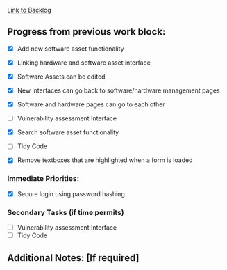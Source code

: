 
[Link to Backlog](https://github.com/cyberianwilderness/CMP307-Backlog/issues)
## Progress from previous work block:

- [x] Add new software asset functionality
- [x] Linking hardware and software asset interface
- [x] Software Assets can be edited
- [x] New interfaces can go back to software/hardware management pages
- [x] Software and hardware pages can go to each other
- [ ] Vulnerability assessment Interface
- [x] Search software asset functionality
- [ ] Tidy Code
- [x] Remove textboxes that are highlighted when a form is loaded


### Immediate Priorities:
- [x] Secure login using password hashing

### Secondary Tasks (if time permits)
 - [ ] Vulnerability assessment Interface
- [ ] Tidy Code
 
## Additional Notes: [If required]

